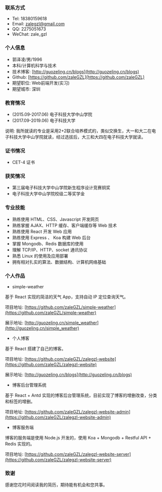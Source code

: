 ### 联系方式

- Tel: 18380159618
- Email: zalegzl@gmail.com
- QQ: 2275051673
- WeChat: zale_gzl

### 个人信息

- 郭泽凌/男/1996
- 本科/计算机科学与技术
- 技术博客: [http://guozeling.cn/blogs](http://guozeling.cn/blogs)
- Github: [https://github.com/zaleGZL](https://github.com/zaleGZL)
- 期望职位: Web前端开发(实习)
- 期望城市: 深圳

### 教育情况

- (2015.09-2017.06) 电子科技大学中山学院
- (2017.09-2019.06) 电子科技大学

说明: 我所就读的专业是采用2+2联合培养模式的，类似交换生，大一和大二在电子科技大学中山学院就读，经过选拔后，大三和大四在电子科技大学就读。

### 证书情况

- CET-4 证书


### 获奖情况

- 第三届电子科技大学中山学院新生程序设计竞赛铜奖
- 电子科技大学中山学院校级二等奖学金

### 专业技能

- 熟练使用 HTML、CSS、Javascript 开发网页
- 熟练掌握 AJAX、HTTP 缓存、客户端缓存等 Web 技术
- 熟练使用 React 开发 Web 应用
- 熟练使用 Express 、 Koa 构建 Web 后台
- 掌握 Mongodb、Redis 数据库的使用
- 理解 TCP/IP、HTTP、socket 通讯协议
- 熟悉 Linux 的使用及应用部署
- 拥有相对扎实的算法、数据结构、计算机网络基础

### 个人作品

- simple-weather

基于 React 实现的简洁的天气 App，支持自动 IP 定位查询天气。

项目地址: [https://github.com/zaleGZL/simple-weather](https://github.com/zaleGZL/simple-weather)

展示地址: [http://guozeling.cn/simple_weather](http://guozeling.cn/simple_weather)

- 个人博客

基于 React 搭建了自己的博客。

项目地址: [https://github.com/zaleGZL/zalegzl-website](https://github.com/zaleGZL/zalegzl-website)

展示地址: [http://guozeling.cn/blogs](http://guozeling.cn/blogs)

- 博客后台管理系统

基于 React + Antd 实现的博客后台管理系统，目前实现了博客的增删改查，分类和标签的增删。

项目地址: [https://github.com/zaleGZL/zalegzl-website-admin](https://github.com/zaleGZL/zalegzl-website-admin)

- 博客服务端

博客的服务端是使用 Node.js 开发的，使用 Koa + Mongodb + Restful API + Redis 实现的。

项目地址: [https://github.com/zaleGZL/zalegzl-website-server](https://github.com/zaleGZL/zalegzl-website-server)


### 致谢

感谢您花时间阅读我的简历，期待能有机会和您共事。